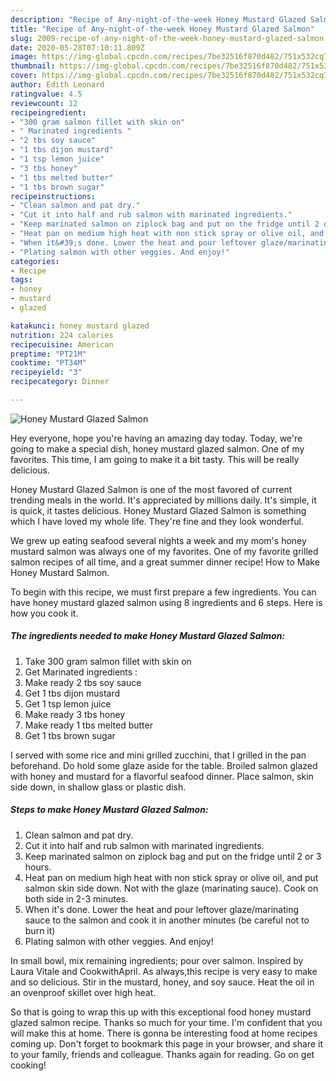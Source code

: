 ```yaml
---
description: "Recipe of Any-night-of-the-week Honey Mustard Glazed Salmon"
title: "Recipe of Any-night-of-the-week Honey Mustard Glazed Salmon"
slug: 2009-recipe-of-any-night-of-the-week-honey-mustard-glazed-salmon
date: 2020-05-28T07:10:11.809Z
image: https://img-global.cpcdn.com/recipes/7be32516f870d482/751x532cq70/honey-mustard-glazed-salmon-recipe-main-photo.jpg
thumbnail: https://img-global.cpcdn.com/recipes/7be32516f870d482/751x532cq70/honey-mustard-glazed-salmon-recipe-main-photo.jpg
cover: https://img-global.cpcdn.com/recipes/7be32516f870d482/751x532cq70/honey-mustard-glazed-salmon-recipe-main-photo.jpg
author: Edith Leonard
ratingvalue: 4.5
reviewcount: 12
recipeingredient:
- "300 gram salmon fillet with skin on"
- " Marinated ingredients "
- "2 tbs soy sauce"
- "1 tbs dijon mustard"
- "1 tsp lemon juice"
- "3 tbs honey"
- "1 tbs melted butter"
- "1 tbs brown sugar"
recipeinstructions:
- "Clean salmon and pat dry."
- "Cut it into half and rub salmon with marinated ingredients."
- "Keep marinated salmon on ziplock bag and put on the fridge until 2 or 3 hours."
- "Heat pan on medium high heat with non stick spray or olive oil, and put salmon skin side down. Not with the glaze (marinating sauce). Cook on both side in 2-3 minutes."
- "When it&#39;s done. Lower the heat and pour leftover glaze/marinating sauce to the salmon and cook it in another minutes (be careful not to burn it)"
- "Plating salmon with other veggies. And enjoy!"
categories:
- Recipe
tags:
- honey
- mustard
- glazed

katakunci: honey mustard glazed 
nutrition: 224 calories
recipecuisine: American
preptime: "PT21M"
cooktime: "PT34M"
recipeyield: "3"
recipecategory: Dinner

---
```



![Honey Mustard Glazed Salmon](https://img-global.cpcdn.com/recipes/7be32516f870d482/751x532cq70/honey-mustard-glazed-salmon-recipe-main-photo.jpg)

Hey everyone, hope you're having an amazing day today. Today, we're going to make a special dish, honey mustard glazed salmon. One of my favorites. This time, I am going to make it a bit tasty. This will be really delicious.

Honey Mustard Glazed Salmon is one of the most favored of current trending meals in the world. It's appreciated by millions daily. It's simple, it is quick, it tastes delicious. Honey Mustard Glazed Salmon is something which I have loved my whole life. They're fine and they look wonderful.

We grew up eating seafood several nights a week and my mom&#39;s honey mustard salmon was always one of my favorites. One of my favorite grilled salmon recipes of all time, and a great summer dinner recipe! How to Make Honey Mustard Salmon.


To begin with this recipe, we must first prepare a few ingredients. You can have honey mustard glazed salmon using 8 ingredients and 6 steps. Here is how you cook it.

<!--inarticleads1-->

##### The ingredients needed to make Honey Mustard Glazed Salmon:

1. Take 300 gram salmon fillet with skin on
1. Get  Marinated ingredients :
1. Make ready 2 tbs soy sauce
1. Get 1 tbs dijon mustard
1. Get 1 tsp lemon juice
1. Make ready 3 tbs honey
1. Make ready 1 tbs melted butter
1. Get 1 tbs brown sugar


I served with some rice and mini grilled zucchini, that I grilled in the pan beforehand. Do hold some glaze aside for the table. Broiled salmon glazed with honey and mustard for a flavorful seafood dinner. Place salmon, skin side down, in shallow glass or plastic dish. 

<!--inarticleads2-->

##### Steps to make Honey Mustard Glazed Salmon:

1. Clean salmon and pat dry.
1. Cut it into half and rub salmon with marinated ingredients.
1. Keep marinated salmon on ziplock bag and put on the fridge until 2 or 3 hours.
1. Heat pan on medium high heat with non stick spray or olive oil, and put salmon skin side down. Not with the glaze (marinating sauce). Cook on both side in 2-3 minutes.
1. When it&#39;s done. Lower the heat and pour leftover glaze/marinating sauce to the salmon and cook it in another minutes (be careful not to burn it)
1. Plating salmon with other veggies. And enjoy!


In small bowl, mix remaining ingredients; pour over salmon. Inspired by Laura Vitale and CookwithApril. As always,this recipe is very easy to make and so delicious. Stir in the mustard, honey, and soy sauce. Heat the oil in an ovenproof skillet over high heat. 

So that is going to wrap this up with this exceptional food honey mustard glazed salmon recipe. Thanks so much for your time. I'm confident that you will make this at home. There is gonna be interesting food at home recipes coming up. Don't forget to bookmark this page in your browser, and share it to your family, friends and colleague. Thanks again for reading. Go on get cooking!
